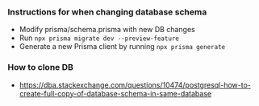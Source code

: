 ### Instructions for when changing database schema

- Modify prisma/schema.prisma with new DB changes
- Run ```npx prisma migrate dev --preview-feature```
- Generate a new Prisma client by running ```npx prisma generate```

### How to clone DB
 - https://dba.stackexchange.com/questions/10474/postgresql-how-to-create-full-copy-of-database-schema-in-same-database
